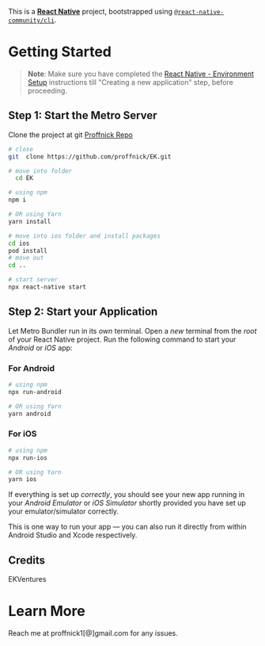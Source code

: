 This is a [**React Native**](https://reactnative.dev) project, bootstrapped using [`@react-native-community/cli`](https://github.com/react-native-community/cli).

# Getting Started

> **Note**: Make sure you have completed the [React Native - Environment Setup](https://reactnative.dev/docs/environment-setup) instructions till "Creating a new application" step, before proceeding.

## Step 1: Start the Metro Server

Clone the project at git [Proffnick Repo](https://github.com/proffnick/EK.git)

```bash
# close
git  clone https://github.com/proffnick/EK.git

# move into folder
  cd EK

# using npm
npm i

# OR using Yarn
yarn install

# move into ios folder and install packages
cd ios
pod install
# move out
cd ..

# start server
npx react-native start
```

## Step 2: Start your Application

Let Metro Bundler run in its _own_ terminal. Open a _new_ terminal from the _root_ of your React Native project. Run the following command to start your _Android_ or _iOS_ app:

### For Android

```bash
# using npm
npx run-android

# OR using Yarn
yarn android
```

### For iOS

```bash
# using npm
npx run-ios

# OR using Yarn
yarn ios
```

If everything is set up _correctly_, you should see your new app running in your _Android Emulator_ or _iOS Simulator_ shortly provided you have set up your emulator/simulator correctly.

This is one way to run your app — you can also run it directly from within Android Studio and Xcode respectively.

## Credits

EKVentures

# Learn More

Reach me at proffnick1[@]gmail.com for any issues.
